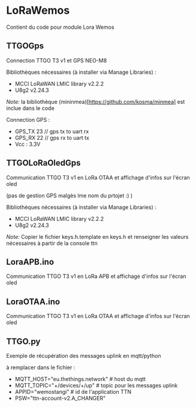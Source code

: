 # LoRaWemos
Contient du code pour module Lora Wemos

## TTGOGps
Connection TTGO T3 v1 et GPS NEO-M8

Bibliothèques nécessaires (à installer via Manage Libraries) :
* MCCI LoRaWAN LMIC library v2.2.2
* U8g2 v2.24.3

*Note:* la bibliothèque (mininmea)[https://github.com/kosma/minmea] est inclue dans le code

Connection GPS :
* GPS_TX 23 // gps tx to uart rx
* GPS_RX 22 // gps rx to uart tx
* Vcc : 3.3V

## TTGOLoRaOledGps
Communication TTGO T3 v1 en LoRa OTAA et affichage d'infos sur l'écran oled

(pas de gestion GPS malgès lme nom du prtojet :) )

Bibliothèques nécessaires (à installer via Manage Libraries) :
* MCCI LoRaWAN LMIC library v2.2.2
* U8g2 v2.24.3

*Note:* Copier le fichier keys.h.template en keys.h et renseigner les valeurs nécessaires à partir de la console ttn

## LoraAPB.ino
Communication TTGO T3 v1 en LoRa APB et affichage d'infos sur l'écran oled

## LoraOTAA.ino
Communication TTGO T3 v1 en LoRa OTAA et affichage d'infos sur l'écran oled

## TTGO.py
Exemple de récupération des messages uplink en mqtt/python

à remplacer dans le fichier :
* MQTT_HOST="eu.thethings.network" # host du mqtt
* MQTT_TOPIC="+/devices/+/up" # topic pour les messages uplink
* APPID="wemostangi" # id de l'application TTN
* PSW="ttn-account-v2.A_CHANGER"




